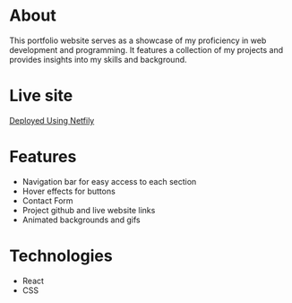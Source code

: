 # About

This portfolio website serves as a showcase of my proficiency in web development and programming. It features a collection of my projects and provides insights into my skills and background.

# Live site
[Deployed Using Netfily](https://66275ff5c5c7a20008b95f30--pauleenaportfoliosite.netlify.app)



# Features
- Navigation bar for easy access to each section
- Hover effects for buttons
- Contact Form
- Project github and live website links
- Animated backgrounds and gifs

# Technologies
- React
- CSS
